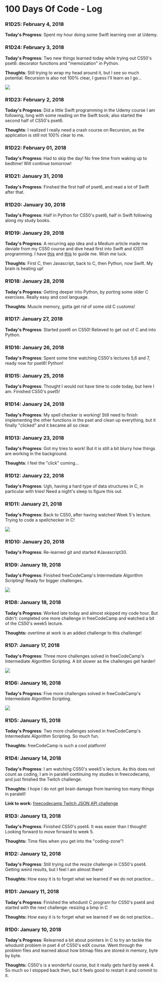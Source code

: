 # 100 Days Of Code - Log

### R1D25: February 4, 2018

**Today's Progress**: Spent my hour doing some Swift learning over at Udemy.

### R1D24: February 3, 2018

**Today's Progress**: Two new things learned today while trying out CS50's pset6: decorator functions and "memoization" in Python.

**Thoughts**: Still trying to wrap my head around it, but I see so much potential. Recursion is also not 100% clear, I guess I'll learn as I go...

![](https://image.prntscr.com/image/AngOwvlGQO6NNRV_PdQDmw.png)

### R1D23: February 2, 2018

**Today's Progress**: Did a little Swift programming in the Udemy course I am following, long with some reading on the Swift book; also started the second half of CS50's pset6.

**Thoughts**: I realized I really need a crash course on Recursion, as the application is still not 100% clear to me. 

### R1D22: February 01, 2018

**Today's Progress**: Had to skip the day! No free time from waking up to bedtime! Will continue tomorrow! 

### R1D21: January 31, 2018

**Today's Progress**: Finshed the first half of pset6, and read a lot of Swift after that. 

### R1D20: January 30, 2018

**Today's Progress**: Half in Python for CS50's pset6, half in Swift following along my study books. 

### R1D19: January 29, 2018

**Today's Progress**: A recurring app idea and a Medium article made me deviate from my CS50 course and dive head first into Swift and iOS11 programming. I have [this](https://designcode.io/) and [this](https://www.amazon.de/iOS-11-Programming-Fundamentals-Swift-ebook/dp/B076TQSMY5/ref=pd_sim_351_2?_encoding=UTF8&psc=1&refRID=5AN1STMC1Q60GVEB95K8) to guide me. Wish me luck.

**Thoughts**: First C, then Javascript, back to C, then Python, now Swift. My brain is heating up!


### R1D18: January 28, 2018

**Today's Progress**: Getting deeper into Python, by porting some older C exercises. Really easy and cool language.

**Thoughts**: Muscle memory, gotta get rid of some old C customs!

### R1D17: January 27, 2018

**Today's Progress**: Started pset6 on CS50! Relieved to get out of C and into Python.  

### R1D16: January 26, 2018

**Today's Progress**: Spent some time watching CS50's lectures 5,6 and 7, ready now for pset6! Python!  

### R1D15: January 25, 2018

**Today's Progress**: Thought I would not have time to code today, but here I am. Finished CS50's pset5! 

### R1D14: January 24, 2018

**Today's Progress**: My spell checker is working! Still need to finish implementing the other functions in the pset and clean up everything, but it finally "clicked" and it became all so clear.

### R1D13: January 23, 2018

**Today's Progress**: Got my tries to work! But it is still a bit blurry how things are working in the background.

**Thoughts**: I feel the "click" coming...

### R1D12: January 22, 2018

**Today's Progress**: Ugh, having a hard type of data structures in C, in particular with tries! Need a night's sleep to figure this out.

### R1D11: January 21, 2018

**Today's Progress**: Back to CS50, after having watched Week 5's lecture. Trying to code a spellchecker in C!

![](https://image.prntscr.com/image/eQoyS1sQTl2VFGcJMKEoRA.png)

### R1D10: January 20, 2018

**Today's Progress**: Re-learned git and started #Javascript30.

### R1D9: January 19, 2018

**Today's Progress**: Finished freeCodeCamp's Intermediate Algorithm Scripting! Ready for bigger challenges.

![](https://image.prntscr.com/image/V9dyRNSeTMmXHr6yPlGGFQ.png)

### R1D8: January 18, 2018

**Today's Progress**: Worked late today and almost skipped my code hour. But didn't: completed one more challenge in freeCodeCamp and watched a bit of the CS50's week5 lecture.

**Thoughts:** overtime at work is an added challenge to this challenge!

### R1D7: January 17, 2018

**Today's Progress**: Three more challenges solved in freeCodeCamp's Intermediate Algorithm Scripting. A bit slower as the challenges get harder!

![](https://image.prntscr.com/image/dV5vCbY7RTGwv0U2QKWvbg.png)


### R1D6: January 16, 2018

**Today's Progress**: Five more challenges solved in freeCodeCamp's Intermediate Algorithm Scripting. 

![](https://image.prntscr.com/image/94Yfm4CnT7SxYZ6PVNh6iw.png)

### R1D5: January 15, 2018

**Today's Progress**: Two more challenges solved in freeCodeCamp's Intermediate Algorithm Scripting. So much fun.

**Thoughts:** freeCodeCamp is such a cool platform!

<!---
**Link to work:** [Calculator App](http://www.example.com)
-->

### R1D4: January 14, 2018

**Today's Progress**: I am watching CS50's week5's lecture. As this does not count as coding, I am in paralell continuing my studies in freecodecamp, and just finished the Twitch challenge. 

**Thoughts:** I hope I do not get brain damage from learning too many things in paralell!

**Link to work:** [freecodecamp Twitch JSON API challenge](https://codepen.io/danroc/live/qPXaJZ)

### R1D3: January 13, 2018

**Today's Progress**: Finished CS50's pset4. It was easier than I thought! Looking forward to move forward to week 5.

**Thoughts:** Time flies when you get into the "coding-zone"!

<!---
**Link to work:** [Calculator App](http://www.example.com)
-->

### R1D2: January 12, 2018

**Today's Progress**: Still trying out the resize challenge in CS50's pset4. Getting weird results, but I feel I am almost there! 

**Thoughts:** How easy it is to forget what we learned if we do not practice...

<!---
**Link to work:** [Calculator App](http://www.example.com)
-->

### R1D1: January 11, 2018

**Today's Progress**: Finished the whodunit C program for CS50's pset4 and started with the next challenge: resizing a bmp in C

**Thoughts:** How easy it is to forget what we learned if we do not practice...

<!---
**Link to work:** [Calculator App](http://www.example.com)
-->

### R1D0: January 10, 2018

**Today's Progress**: Relearned a bit about pointers in C to try an tackle the whodunit problem in pset 4 of CS50's edX course. Went through the problem files and learned about how bitmap files are stored in memory, byte by byte.

**Thoughts:** CS50's is a wonderful course, but it really gets hard by week 4. So much so I stopped back then, but it feels good to restart it and commit to it.

<!---
**Link to work:** [Calculator App](http://www.example.com)
-->
